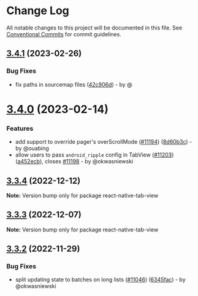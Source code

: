 # Change Log

All notable changes to this project will be documented in this file.
See [Conventional Commits](https://conventionalcommits.org) for commit guidelines.

## [3.4.1](https://github.com/react-navigation/react-navigation/compare/react-native-tab-view@3.4.0...react-native-tab-view@3.4.1) (2023-02-26)

### Bug Fixes

* fix paths in sourcemap files ([42c906d](https://github.com/react-navigation/react-navigation/commit/42c906d77d0235f7b3733c783308863ec686a54e)) - by @

# [3.4.0](https://github.com/react-navigation/react-navigation/compare/react-native-tab-view@3.3.4...react-native-tab-view@3.4.0) (2023-02-14)

### Features

* add support to override pager's overScrollMode ([#11194](https://github.com/react-navigation/react-navigation/issues/11194)) ([8d60b3c](https://github.com/react-navigation/react-navigation/commit/8d60b3cd9ed6f1df502982cbff8b75c633f455c7)) - by @ouabing
* allow users to pass `android_ripple` config in TabView ([#11203](https://github.com/react-navigation/react-navigation/issues/11203)) ([a452ecb](https://github.com/react-navigation/react-navigation/commit/a452ecbfa00d963ff46f231919e66b3cd87f5939)), closes [#11198](https://github.com/react-navigation/react-navigation/issues/11198) - by @okwasniewski

## [3.3.4](https://github.com/react-navigation/react-navigation/compare/react-native-tab-view@3.3.3...react-native-tab-view@3.3.4) (2022-12-12)

**Note:** Version bump only for package react-native-tab-view

## [3.3.3](https://github.com/react-navigation/react-navigation/compare/react-native-tab-view@3.3.2...react-native-tab-view@3.3.3) (2022-12-07)

**Note:** Version bump only for package react-native-tab-view

## [3.3.2](https://github.com/react-navigation/react-navigation/compare/react-native-tab-view@3.3.0...react-native-tab-view@3.3.2) (2022-11-29)

### Bug Fixes

* split updating state to batches on long lists ([#11046](https://github.com/react-navigation/react-navigation/issues/11046)) ([6345fac](https://github.com/react-navigation/react-navigation/commit/6345facf765451eea24e3ff91037424fe68bc389)) - by @okwasniewski
